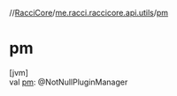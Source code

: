 //[RacciCore](../../index.md)/[me.racci.raccicore.api.utils](index.md)/[pm](pm.md)

# pm

[jvm]\
val [pm](pm.md): @NotNullPluginManager
